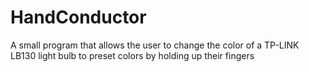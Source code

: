 # HandConductor
A small program that allows the user to change the color of a TP-LINK LB130 light bulb to preset colors by holding up their fingers
